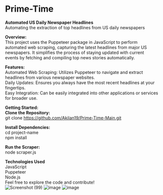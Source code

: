 ﻿# Prime-Time
**Automated US Daily Newspaper Headlines**<br/>
Automating the extraction of top headlines from US daily newspapers

**Overview:**<br/>
This project uses the Puppeteer package in JavaScript to perform automated web scraping, capturing the latest headlines from major US newspapers. It simplifies the process of staying updated with current events by fetching and compiling top news stories automatically.

**Features:**<br/>
Automated Web Scraping: Utilizes Puppeteer to navigate and extract headlines from various newspaper websites.<br/>
Daily Updates: Ensures you always have the most recent headlines at your fingertips.<br/>
Easy Integration: Can be easily integrated into other applications or services for broader use.<br/>

**Getting Started:**<br/>
**Clone the Repository:**<br/>
git clone https://github.com/Akilan19/Prime-Time-Main.git<br/>

**Install Dependencies:**<br/>
cd project-name<br/>
npm install<br/>

**Run the Scraper:**<br/>
node scraper.js<br/>

**Technologies Used**<br/>
JavaScript<br/>
Puppeteer<br/>
Node.js<br/>
Feel free to explore the code and contribute!<br/>
![Screenshot (99)](https://github.com/Akilan19/Prime-Time-Main/assets/84567467/6e3837e0-88c8-46e1-a76a-2cc078f6c836)
![image](https://github.com/Akilan19/Prime-Time-Main/assets/84567467/7f516cc8-102b-46ff-bac1-de1d7e6c46d0)
![image](https://github.com/Akilan19/Prime-Time-Main/assets/84567467/d031180c-9ab8-4d3c-97ae-33ab6d0b4586)
